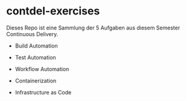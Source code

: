 # contdel-exercises

Dieses Repo ist eine Sammlung der 5 Aufgaben aus diesem Semester Continuous Delivery.

- Build Automation

- Test Automation

- Workflow Automation

- Containerization

- Infrastructure as Code
